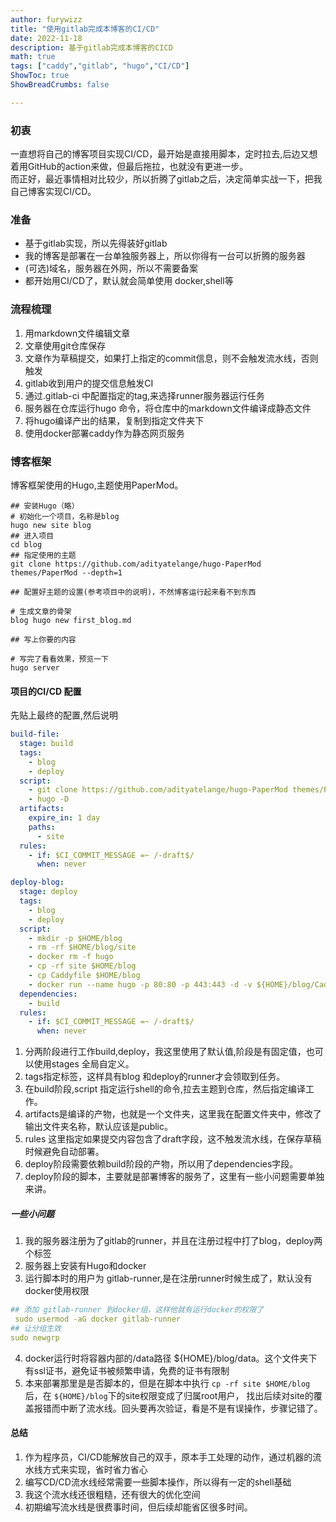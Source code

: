 ```yaml
---
author: furywizz
title: "使用gitlab完成本博客的CI/CD"
date: 2022-11-18
description: 基于gitlab完成本博客的CICD
math: true
tags: ["caddy","gitlab", "hugo","CI/CD"]
ShowToc: true
ShowBreadCrumbs: false

---
```


### 初衷
一直想将自己的博客项目实现CI/CD，最开始是直接用脚本，定时拉去,后边又想着用GitHub的action来做，但最后拖拉，也就没有更进一步。       
而正好，最近事情相对比较少，所以折腾了gitlab之后，决定简单实战一下，把我自己博客实现CI/CD。

### 准备
- 基于gitlab实现，所以先得装好gitlab
- 我的博客是部署在一台单独服务器上，所以你得有一台可以折腾的服务器
- (可选)域名，服务器在外网，所以不需要备案
- 都开始用CI/CD了，默认就会简单使用 docker,shell等

### 流程梳理
1. 用markdown文件编辑文章
2. 文章使用git仓库保存
3. 文章作为草稿提交，如果打上指定的commit信息，则不会触发流水线，否则触发 
4. gitlab收到用户的提交信息触发CI
5. 通过.gitlab-ci 中配置指定的tag,来选择runner服务器运行任务
6. 服务器在仓库运行hugo 命令，将仓库中的markdown文件编译成静态文件
7. 将hugo编译产出的结果，复制到指定文件夹下
8. 使用docker部署caddy作为静态网页服务

### 博客框架
博客框架使用的Hugo,主题使用PaperMod。
```shell
## 安装Hugo（略）
# 初始化一个项目，名称是blog
hugo new site blog  
## 进入项目
cd blog
## 指定使用的主题
git clone https://github.com/adityatelange/hugo-PaperMod themes/PaperMod --depth=1

## 配置好主题的设置(参考项目中的说明)，不然博客运行起来看不到东西

# 生成文章的骨架
blog hugo new first_blog.md

## 写上你要的内容

# 写完了看看效果，预览一下
hugo server
```

#### 项目的CI/CD 配置
先贴上最终的配置,然后说明
```yaml
build-file:
  stage: build
  tags:
    - blog
    - deploy
  script:
    - git clone https://github.com/adityatelange/hugo-PaperMod themes/PaperMod --depth=1
    - hugo -D
  artifacts:
    expire_in: 1 day
    paths:
      - site
  rules:
    - if: $CI_COMMIT_MESSAGE =~ /-draft$/
      when: never

deploy-blog:
  stage: deploy
  tags:
    - blog
    - deploy
  script:
    - mkdir -p $HOME/blog
    - rm -rf $HOME/blog/site
    - docker rm -f hugo
    - cp -rf site $HOME/blog
    - cp Caddyfile $HOME/blog
    - docker run --name hugo -p 80:80 -p 443:443 -d -v ${HOME}/blog/Caddyfile:/etc/caddy/Caddyfile -v ${HOME}/blog/site:/var/www  -v ${HOME}/blog/config:/config -v ${HOME}/blog/data:/data -e TZ=Asia/Shanghai caddy
  dependencies:
    - build
  rules:
    - if: $CI_COMMIT_MESSAGE =~ /-draft$/
      when: never
```
1. 分两阶段进行工作build,deploy，我这里使用了默认值,阶段是有固定值，也可以使用stages 全局自定义。
2. tags指定标签，这样具有blog 和deploy的runner才会领取到任务。
3. 在build阶段,script 指定运行shell的命令,拉去主题到仓库，然后指定编译工作。
4. artifacts是编译的产物，也就是一个文件夹，这里我在配置文件夹中，修改了输出文件夹名称，默认应该是public。
5. rules 这里指定如果提交内容包含了draft字段，这不触发流水线，在保存草稿时候避免自动部署。
6. deploy阶段需要依赖build阶段的产物，所以用了dependencies字段。
7. deploy阶段的脚本，主要就是部署博客的服务了，这里有一些小问题需要单独来讲。

##### 一些小问题
1. 我的服务器注册为了gitlab的runner，并且在注册过程中打了blog，deploy两个标签
2. 服务器上安装有Hugo和docker
3. 运行脚本时的用户为 gitlab-runner,是在注册runner时候生成了，默认没有docker使用权限
```yaml
## 添加 gitlab-runner 到docker组，这样他就有运行docker的权限了
 sudo usermod -aG docker gitlab-runner
## 让分组生效
sudo newgrp
```
4. docker运行时将容器内部的/data路径 ${HOME}/blog/data。这个文件夹下有ssl证书，避免证书被频繁申请，免费的证书有限制
5. 本来部署那里是是否脚本的，但是在脚本中执行 `cp -rf site $HOME/blog` 后，在 `${HOME}/blog`下的site权限变成了归属root用户，
找出后续对site的覆盖报错而中断了流水线。回头要再次验证，看是不是有误操作，步骤记错了。

#### 总结
1. 作为程序员，CI/CD能解放自己的双手，原本手工处理的动作，通过机器的流水线方式来实现，省时省力省心
2. 编写CD/CD流水线经常需要一些脚本操作，所以得有一定的shell基础
3. 我这个流水线还很粗糙，还有很大的优化空间
4. 初期编写流水线是很费事时间，但后续却能省区很多时间。
